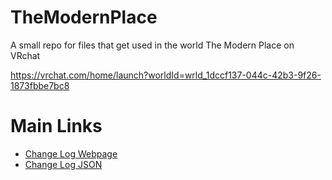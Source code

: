 # TheModernPlace
A small repo for files that get used in the world The Modern Place on VRchat

https://vrchat.com/home/launch?worldId=wrld_1dccf137-044c-42b3-9f26-1873fbbe7bc8

# Main Links
- <a href="https://skyfreezer.github.io/TheModernPlace/ChangeLog.html">Change Log Webpage</a>
- <a href="https://skyfreezer.github.io/TheModernPlace/ChangeLog.json">Change Log JSON</a>
